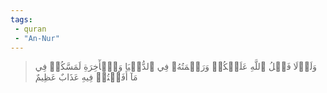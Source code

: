 ```yaml
---
tags: 
 - quran 
 - "An-Nur"
---
```


> وَلَوۡلَا فَضۡلُ ٱللَّهِ عَلَيۡكُمۡ وَرَحۡمَتُهُۥ فِي ٱلدُّنۡيَا وَٱلۡأٓخِرَةِ لَمَسَّكُمۡ فِي مَآ أَفَضۡتُمۡ فِيهِ عَذَابٌ عَظِيمٌ
